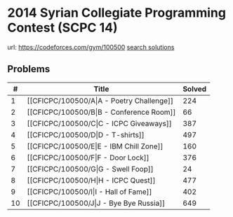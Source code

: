 # 2014 Syrian Collegiate Programming Contest (SCPC 14)

url: https://codeforces.com/gym/100500
[search solutions](https://www.google.com/search?q=Solution+OR+題解+2014+Syrian+Collegiate+Programming+Contest+(SCPC+14))

## Problems

| # | Title | Solved |
| --- | --- | --- |
|1|[[CFICPC/100500/A\|A - Poetry Challenge]]|224|
|2|[[CFICPC/100500/B\|B - Conference Room]]|66|
|3|[[CFICPC/100500/C\|C - ICPC Giveaways]]|387|
|4|[[CFICPC/100500/D\|D - T-shirts]]|497|
|5|[[CFICPC/100500/E\|E - IBM Chill Zone]]|160|
|6|[[CFICPC/100500/F\|F - Door Lock]]|376|
|7|[[CFICPC/100500/G\|G - Swell Foop]]|24|
|8|[[CFICPC/100500/H\|H - ICPC Quest]]|477|
|9|[[CFICPC/100500/I\|I - Hall of Fame]]|402|
|10|[[CFICPC/100500/J\|J - Bye Bye Russia]]|649|

